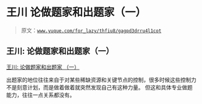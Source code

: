 # 王川 论做题家和出题家（一）

> 原文：[`www.yuque.com/for_lazy/thfiu8/gagpd3drru4l1cot`](https://www.yuque.com/for_lazy/thfiu8/gagpd3drru4l1cot)

## 王川: 论做题家和出题家（一）

[王川: 论做题家和出题家 （一）](https://mp.weixin.qq.com/s/MkrqHVvo_l9VRHKN2ZQcpg)

出题家的地位往往来自于对某些稀缺资源和关键节点的控制，很多时候这些控制力不是刻意计划，而是做着做着就突然发现自己有这种力量。 但这和具体专业做题能力，往往一点关系都没有。